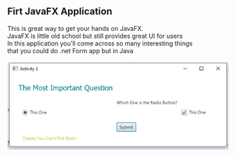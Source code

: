 <!DOCTYPE html>
<html>
<head>
</head>
<body>

<h2>Firt JavaFX Application</h2>

<div>
This is great way to get your hands on JavaFX.<br>
JavaFX is little old school but still provides great UI for users<br>
In this application you'll come across so many interesting things<br>
that you could do .net Form app but in Java<br>
<br>
</div>
<img src="shot/1.png" alt="Screenshot">
</body>
</html>

